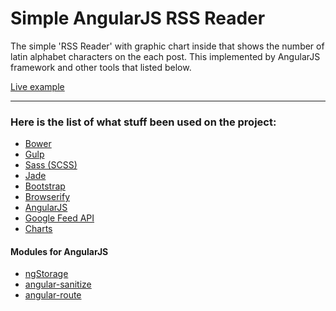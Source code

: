 # Simple AngularJS RSS Reader 

The simple 'RSS Reader' with graphic chart inside that shows the number of latin alphabet characters on the each post. 
This implemented by AngularJS framework and other tools that listed below.

[Live example](http://costagolub.github.io/angular-rss-reader/)
___
### Here is the list of what stuff been used on the project:
+ [Bower](http://bower.io/) 
+ [Gulp](http://gulpjs.com/)
+ [Sass (SCSS)](http://sass-lang.com/)
+ [Jade](http://jade-lang.com/)
+ [Bootstrap](http://getbootstrap.com/) 
+ [Browserify](http://browserify.org/)
+ [AngularJS](https://angularjs.org/)
+ [Google Feed API](https://developers.google.com/feed/)
+ [Charts](https://developers.google.com/chart/)

#### Modules for AngularJS
+ [ngStorage](https://github.com/gsklee/ngStorage)
+ [angular-sanitize](https://github.com/angular/bower-angular-sanitize)
+ [angular-route](https://www.npmjs.com/package/angular-route)
